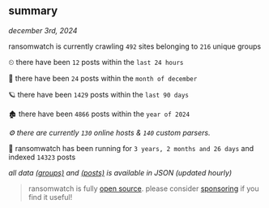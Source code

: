 
## summary
_december 3rd, 2024_

ransomwatch is currently crawling `492` sites belonging to `216` unique groups

⏲ there have been `12` posts within the `last 24 hours`

🦈 there have been `24` posts within the `month of december`

🪐 there have been `1429` posts within the `last 90 days`

🏚 there have been `4866` posts within the `year of 2024`

_⚙️ there are currently `130` online hosts & `140` custom parsers._

🦕 ransomwatch has been running for `3 years, 2 months and 26 days` and indexed `14323` posts

_all data  [(groups)](http://ransomwhat.telemetry.ltd/groups) and [(posts)](http://ransomwhat.telemetry.ltd/posts) is available in JSON (updated hourly)_

> ransomwatch is fully [open source](https://github.com/joshhighet/ransomwatch#ransomwatch--). please consider [sponsoring](https://github.com/sponsors/joshhighet) if you find it useful!
